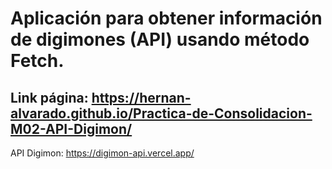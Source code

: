 # Aplicación para obtener información de digimones (API) usando método Fetch.

## Link página: https://hernan-alvarado.github.io/Practica-de-Consolidacion-M02-API-Digimon/

API Digimon: https://digimon-api.vercel.app/
